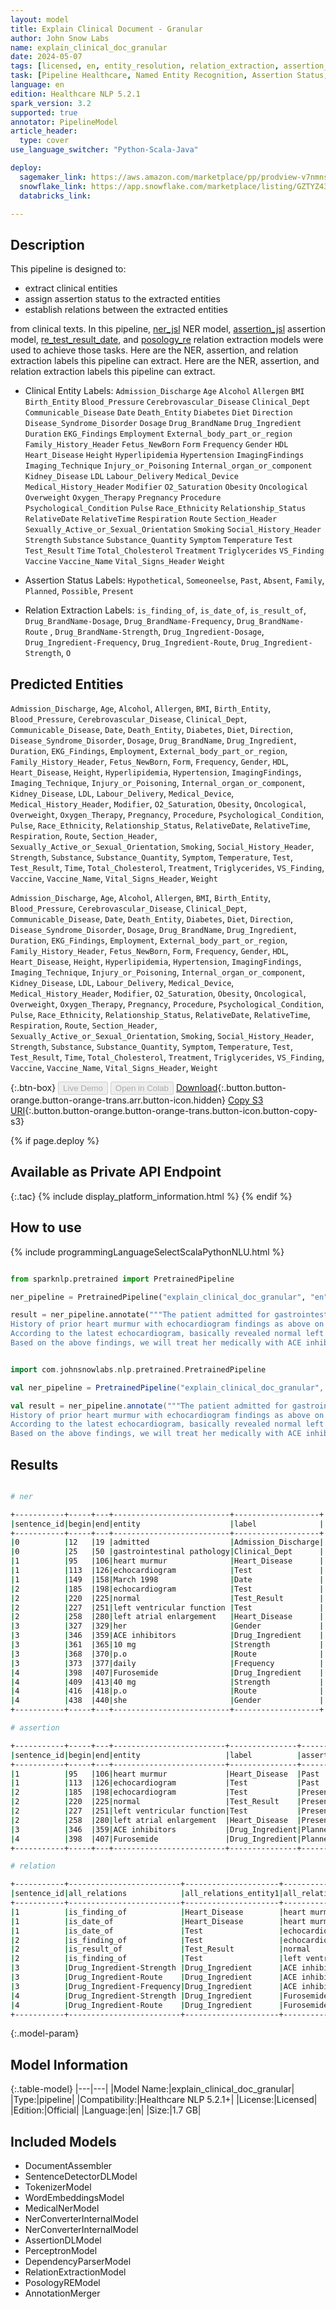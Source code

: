 ```yaml
---
layout: model
title: Explain Clinical Document - Granular
author: John Snow Labs
name: explain_clinical_doc_granular
date: 2024-05-07
tags: [licensed, en, entity_resolution, relation_extraction, assertion_status, clinical, pipeline, granular]
task: [Pipeline Healthcare, Named Entity Recognition, Assertion Status, Relation Extraction]
language: en
edition: Healthcare NLP 5.2.1
spark_version: 3.2
supported: true
annotator: PipelineModel
article_header:
  type: cover
use_language_switcher: "Python-Scala-Java"

deploy:
  sagemaker_link: https://aws.amazon.com/marketplace/pp/prodview-v7nmnswuxgcue
  snowflake_link: https://app.snowflake.com/marketplace/listing/GZTYZ4386LJ7H/john-snow-labs-clinical-text-analysis
  databricks_link: 

---
```


## Description

This pipeline is designed to:

- extract clinical entities
- assign assertion status to the extracted entities
- establish relations between the extracted entities

from clinical texts. In this pipeline, [ner_jsl](https://nlp.johnsnowlabs.com/2022/10/19/ner_jsl_en.html) NER model, [assertion_jsl](https://nlp.johnsnowlabs.com/2021/07/24/assertion_jsl_en.html) assertion model, [re_test_result_date](https://nlp.johnsnowlabs.com/2021/02/24/re_test_result_date_en.html), and [posology_re](https://nlp.johnsnowlabs.com/2020/09/01/posology_re.html) relation extraction models were used to achieve those tasks. Here are the NER, assertion, and relation extraction labels this pipeline can extract. Here are the NER, assertion, and relation extraction labels this pipeline can extract.

- Clinical Entity Labels:
`Admission_Discharge`
`Age`
`Alcohol`
`Allergen`
`BMI`
`Birth_Entity`
`Blood_Pressure`
`Cerebrovascular_Disease`
`Clinical_Dept`
`Communicable_Disease`
`Date`
`Death_Entity`
`Diabetes`
`Diet`
`Direction`
`Disease_Syndrome_Disorder`
`Dosage`
`Drug_BrandName`
`Drug_Ingredient`
`Duration`
`EKG_Findings`
`Employment`
`External_body_part_or_region`
`Family_History_Header`
`Fetus_NewBorn`
`Form`
`Frequency`
`Gender`
`HDL`
`Heart_Disease`
`Height`
`Hyperlipidemia`
`Hypertension`
`ImagingFindings`
`Imaging_Technique`
`Injury_or_Poisoning`
`Internal_organ_or_component`
`Kidney_Disease`
`LDL`
`Labour_Delivery`
`Medical_Device`
`Medical_History_Header`
`Modifier`
`O2_Saturation`
`Obesity`
`Oncological`
`Overweight`
`Oxygen_Therapy`
`Pregnancy`
`Procedure`
`Psychological_Condition`
`Pulse`
`Race_Ethnicity`
`Relationship_Status`
`RelativeDate`
`RelativeTime`
`Respiration`
`Route`
`Section_Header`
`Sexually_Active_or_Sexual_Orientation`
`Smoking`
`Social_History_Header`
`Strength`
`Substance`
`Substance_Quantity`
`Symptom`
`Temperature`
`Test`
`Test_Result`
`Time`
`Total_Cholesterol`
`Treatment`
`Triglycerides`
`VS_Finding`
`Vaccine`
`Vaccine_Name`
`Vital_Signs_Header`
`Weight`

- Assertion Status Labels: `Hypothetical`, `Someoneelse`, `Past`, `Absent`, `Family`, `Planned`, `Possible`, `Present`

- Relation Extraction Labels: `is_finding_of`, `is_date_of`, `is_result_of`, `Drug_BrandName-Dosage`, `Drug_BrandName-Frequency`, `Drug_BrandName-Route` , `Drug_BrandName-Strength`, `Drug_Ingredient-Dosage`, `Drug_Ingredient-Frequency`, `Drug_Ingredient-Route`, `Drug_Ingredient-Strength`,
`O`

## Predicted Entities

`Admission_Discharge`, `Age`, `Alcohol`, `Allergen`, `BMI`, `Birth_Entity`, `Blood_Pressure`, `Cerebrovascular_Disease`, `Clinical_Dept`, `Communicable_Disease`, `Date`, `Death_Entity`, `Diabetes`, `Diet`, `Direction`, `Disease_Syndrome_Disorder`, `Dosage`, `Drug_BrandName`, `Drug_Ingredient`, `Duration`, `EKG_Findings`, `Employment`, `External_body_part_or_region`, `Family_History_Header`, `Fetus_NewBorn`, `Form`, `Frequency`, `Gender`, `HDL`, `Heart_Disease`, `Height`, `Hyperlipidemia`, `Hypertension`, `ImagingFindings`, `Imaging_Technique`, `Injury_or_Poisoning`, `Internal_organ_or_component`, `Kidney_Disease`, `LDL`, `Labour_Delivery`, `Medical_Device`, `Medical_History_Header`, `Modifier`, `O2_Saturation`, `Obesity`, `Oncological`, `Overweight`, `Oxygen_Therapy`, `Pregnancy`, `Procedure`, `Psychological_Condition`, `Pulse`, `Race_Ethnicity`, `Relationship_Status`, `RelativeDate`, `RelativeTime`, `Respiration`, `Route`, `Section_Header`, `Sexually_Active_or_Sexual_Orientation`, `Smoking`, `Social_History_Header`, `Strength`, `Substance`, `Substance_Quantity`, `Symptom`, `Temperature`, `Test`, `Test_Result`, `Time`, `Total_Cholesterol`, `Treatment`, `Triglycerides`, `VS_Finding`, `Vaccine`, `Vaccine_Name`, `Vital_Signs_Header`, `Weight`

`Admission_Discharge`, `Age`, `Alcohol`, `Allergen`, `BMI`, `Birth_Entity`, `Blood_Pressure`, `Cerebrovascular_Disease`, `Clinical_Dept`, `Communicable_Disease`, `Date`, `Death_Entity`, `Diabetes`, `Diet`, `Direction`, `Disease_Syndrome_Disorder`, `Dosage`, `Drug_BrandName`, `Drug_Ingredient`, `Duration`, `EKG_Findings`, `Employment`, `External_body_part_or_region`, `Family_History_Header`, `Fetus_NewBorn`, `Form`, `Frequency`, `Gender`, `HDL`, `Heart_Disease`, `Height`, `Hyperlipidemia`, `Hypertension`, `ImagingFindings`, `Imaging_Technique`, `Injury_or_Poisoning`, `Internal_organ_or_component`, `Kidney_Disease`, `LDL`, `Labour_Delivery`, `Medical_Device`, `Medical_History_Header`, `Modifier`, `O2_Saturation`, `Obesity`, `Oncological`, `Overweight`, `Oxygen_Therapy`, `Pregnancy`, `Procedure`, `Psychological_Condition`, `Pulse`, `Race_Ethnicity`, `Relationship_Status`, `RelativeDate`, `RelativeTime`, `Respiration`, `Route`, `Section_Header`, `Sexually_Active_or_Sexual_Orientation`, `Smoking`, `Social_History_Header`, `Strength`, `Substance`, `Substance_Quantity`, `Symptom`, `Temperature`, `Test`, `Test_Result`, `Time`, `Total_Cholesterol`, `Treatment`, `Triglycerides`, `VS_Finding`, `Vaccine`, `Vaccine_Name`, `Vital_Signs_Header`, `Weight`


{:.btn-box}
<button class="button button-orange" disabled>Live Demo</button>
<button class="button button-orange" disabled>Open in Colab</button>
[Download](https://s3.amazonaws.com/auxdata.johnsnowlabs.com/clinical/models/explain_clinical_doc_granular_en_5.2.1_3.2_1715112154423.zip){:.button.button-orange.button-orange-trans.arr.button-icon.hidden}
[Copy S3 URI](s3://auxdata.johnsnowlabs.com/clinical/models/explain_clinical_doc_granular_en_5.2.1_3.2_1715112154423.zip){:.button.button-orange.button-orange-trans.button-icon.button-copy-s3}

{% if page.deploy %}
## Available as Private API Endpoint

{:.tac}
{% include display_platform_information.html %}
{% endif %}

## How to use



<div class="tabs-box" markdown="1">
{% include programmingLanguageSelectScalaPythonNLU.html %}
  
```python

from sparknlp.pretrained import PretrainedPipeline

ner_pipeline = PretrainedPipeline("explain_clinical_doc_granular", "en", "clinical/models")

result = ner_pipeline.annotate("""The patient admitted for gastrointestinal pathology, under working treatment.
History of prior heart murmur with echocardiogram findings as above on March 1998.
According to the latest echocardiogram, basically revealed normal left ventricular function with left atrial enlargement .
Based on the above findings, we will treat her medically with ACE inhibitors 10 mg, p.o, daily. Also we will give Furosemide 40 mg, p.o later and see how she fares.""")

```
```scala

import com.johnsnowlabs.nlp.pretrained.PretrainedPipeline

val ner_pipeline = PretrainedPipeline("explain_clinical_doc_granular", "en", "clinical/models")

val result = ner_pipeline.annotate("""The patient admitted for gastrointestinal pathology, under working treatment.
History of prior heart murmur with echocardiogram findings as above on March 1998.
According to the latest echocardiogram, basically revealed normal left ventricular function with left atrial enlargement .
Based on the above findings, we will treat her medically with ACE inhibitors 10 mg, p.o, daily. Also we will give Furosemide 40 mg, p.o later and see how she fares.""")

```
</div>

## Results

```bash

# ner

+-----------+-----+---+--------------------------+-------------------+
|sentence_id|begin|end|entity                    |label              |
+-----------+-----+---+--------------------------+-------------------+
|0          |12   |19 |admitted                  |Admission_Discharge|
|0          |25   |50 |gastrointestinal pathology|Clinical_Dept      |
|1          |95   |106|heart murmur              |Heart_Disease      |
|1          |113  |126|echocardiogram            |Test               |
|1          |149  |158|March 1998                |Date               |
|2          |185  |198|echocardiogram            |Test               |
|2          |220  |225|normal                    |Test_Result        |
|2          |227  |251|left ventricular function |Test               |
|2          |258  |280|left atrial enlargement   |Heart_Disease      |
|3          |327  |329|her                       |Gender             |
|3          |346  |359|ACE inhibitors            |Drug_Ingredient    |
|3          |361  |365|10 mg                     |Strength           |
|3          |368  |370|p.o                       |Route              |
|3          |373  |377|daily                     |Frequency          |
|4          |398  |407|Furosemide                |Drug_Ingredient    |
|4          |409  |413|40 mg                     |Strength           |
|4          |416  |418|p.o                       |Route              |
|4          |438  |440|she                       |Gender             |
+-----------+-----+---+--------------------------+-------------------+

# assertion

+-----------+-----+---+-------------------------+---------------+----------------+
|sentence_id|begin|end|entity                   |label          |assertion_status|
+-----------+-----+---+-------------------------+---------------+----------------+
|1          |95   |106|heart murmur             |Heart_Disease  |Past            |
|1          |113  |126|echocardiogram           |Test           |Past            |
|2          |185  |198|echocardiogram           |Test           |Present         |
|2          |220  |225|normal                   |Test_Result    |Present         |
|2          |227  |251|left ventricular function|Test           |Present         |
|2          |258  |280|left atrial enlargement  |Heart_Disease  |Present         |
|3          |346  |359|ACE inhibitors           |Drug_Ingredient|Planned         |
|4          |398  |407|Furosemide               |Drug_Ingredient|Planned         |
+-----------+-----+---+-------------------------+---------------+----------------+

# relation

+-----------+-------------------------+---------------------+-------------------------+---------------------+-------------------------+--------------------------+----------------------------------+---------------------------------+----------------------------------+---------------------------------+-------------------------+--------------------------+-------------------------+--------------------------+-------------------------+
|sentence_id|all_relations            |all_relations_entity1|all_relations_chunk1     |all_relations_entity2|all_relations_chunk2     |test_result_date_relations|test_result_date_relations_entity1|test_result_date_relations_chunk1|test_result_date_relations_entity2|test_result_date_relations_chunk2|posology_relations       |posology_relations_entity1|posology_relations_chunk1|posology_relations_entity2|posology_relations_chunk2|
+-----------+-------------------------+---------------------+-------------------------+---------------------+-------------------------+--------------------------+----------------------------------+---------------------------------+----------------------------------+---------------------------------+-------------------------+--------------------------+-------------------------+--------------------------+-------------------------+
|1          |is_finding_of            |Heart_Disease        |heart murmur             |Test                 |echocardiogram           |is_finding_of             |Heart_Disease                     |heart murmur                     |Test                              |echocardiogram                   |Drug_Ingredient-Strength |Drug_Ingredient           |ACE inhibitors           |Strength                  |10 mg                    |
|1          |is_date_of               |Heart_Disease        |heart murmur             |Date                 |March 1998               |is_date_of                |Heart_Disease                     |heart murmur                     |Date                              |March 1998                       |Drug_Ingredient-Route    |Drug_Ingredient           |ACE inhibitors           |Route                     |p.o                      |
|1          |is_date_of               |Test                 |echocardiogram           |Date                 |March 1998               |is_date_of                |Test                              |echocardiogram                   |Date                              |March 1998                       |Drug_Ingredient-Frequency|Drug_Ingredient           |ACE inhibitors           |Frequency                 |daily                    |
|2          |is_finding_of            |Test                 |echocardiogram           |Heart_Disease        |left atrial enlargement  |is_finding_of             |Test                              |echocardiogram                   |Heart_Disease                     |left atrial enlargement          |Drug_Ingredient-Route    |Drug_Ingredient           |Furosemide               |Route                     |p.o                      |
|2          |is_result_of             |Test_Result          |normal                   |Test                 |left ventricular function|is_result_of              |Test_Result                       |normal                           |Test                              |left ventricular function        |null                     |null                      |null                     |null                      |null                     |
|2          |is_finding_of            |Test                 |left ventricular function|Heart_Disease        |left atrial enlargement  |is_finding_of             |Test                              |left ventricular function        |Heart_Disease                     |left atrial enlargement          |null                     |null                      |null                     |null                      |null                     |
|3          |Drug_Ingredient-Strength |Drug_Ingredient      |ACE inhibitors           |Strength             |10 mg                    |null                      |null                              |null                             |null                              |null                             |null                     |null                      |null                     |null                      |null                     |
|3          |Drug_Ingredient-Route    |Drug_Ingredient      |ACE inhibitors           |Route                |p.o                      |null                      |null                              |null                             |null                              |null                             |null                     |null                      |null                     |null                      |null                     |
|3          |Drug_Ingredient-Frequency|Drug_Ingredient      |ACE inhibitors           |Frequency            |daily                    |null                      |null                              |null                             |null                              |null                             |null                     |null                      |null                     |null                      |null                     |
|4          |Drug_Ingredient-Strength |Drug_Ingredient      |Furosemide               |Strength             |40 mg                    |null                      |null                              |null                             |null                              |null                             |null                     |null                      |null                     |null                      |null                     |
|4          |Drug_Ingredient-Route    |Drug_Ingredient      |Furosemide               |Route                |p.o                      |null                      |null                              |null                             |null                              |null                             |null                     |null                      |null                     |null                      |null                     |
+-----------+-------------------------+---------------------+-------------------------+---------------------+-------------------------+--------------------------+----------------------------------+---------------------------------+----------------------------------+---------------------------------+-------------------------+--------------------------+-------------------------+--------------------------+-------------------------+

```

{:.model-param}
## Model Information

{:.table-model}
|---|---|
|Model Name:|explain_clinical_doc_granular|
|Type:|pipeline|
|Compatibility:|Healthcare NLP 5.2.1+|
|License:|Licensed|
|Edition:|Official|
|Language:|en|
|Size:|1.7 GB|

## Included Models

- DocumentAssembler
- SentenceDetectorDLModel
- TokenizerModel
- WordEmbeddingsModel
- MedicalNerModel
- NerConverterInternalModel
- NerConverterInternalModel
- AssertionDLModel
- PerceptronModel
- DependencyParserModel
- RelationExtractionModel
- PosologyREModel
- AnnotationMerger
